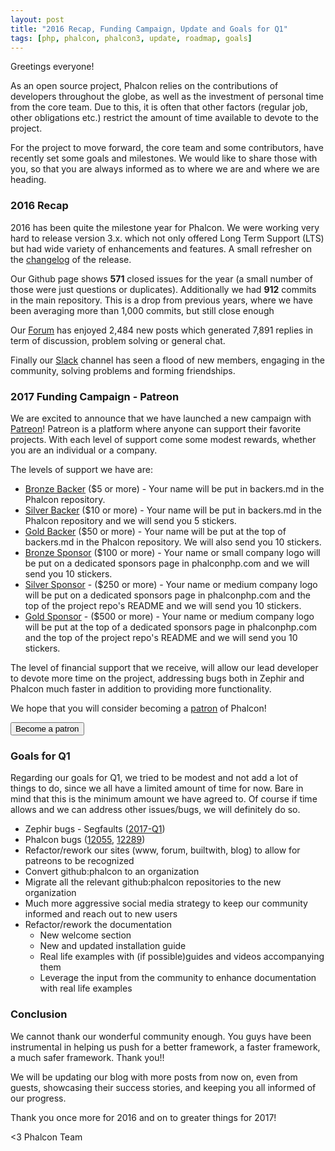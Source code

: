 ```yaml
---
layout: post
title: "2016 Recap, Funding Campaign, Update and Goals for Q1"
tags: [php, phalcon, phalcon3, update, roadmap, goals]
---
```


Greetings everyone!

As an open source project, Phalcon relies on the contributions of developers throughout the globe, as well as the investment of personal time from the core team. Due to this, it is often that other factors (regular job, other obligations etc.) restrict the amount of time available to devote to the project. 
 
For the project to move forward, the core team and some contributors, have recently set some goals and milestones. We would like to share those with you, so that you are always informed as to where we are and where we are heading.

<!--more-->
### 2016 Recap

2016 has been quite the milestone year for Phalcon. We were working very hard to release version 3.x. which not only offered Long Term Support (LTS) but had wide variety of enhancements and features. A small refresher on the [changelog](https://github.com/phalcon/cphalcon/releases/tag/v3.0.0) of the release.

Our Github page shows **571** closed issues for the year (a small number of those were just questions or duplicates). Additionally we had **912** commits in the main repository. This is a drop from previous years, where we have been averaging more than 1,000 commits, but still close enough
 
Our [Forum](https://forum.phalconphp.com) has enjoyed 2,484 new posts which generated 7,891 replies in term of discussion, problem solving or general chat. 

Finally our [Slack](https://phalconchats.slack.com/messages/general/) channel has seen a flood of new members, engaging in the community, solving problems and forming friendships.

### 2017 Funding Campaign - Patreon

We are excited to announce that we have launched a new campaign with [Patreon](https://www.patreon.com/phalcon)! Patreon is a platform where anyone can support their favorite projects. With each level of support come some modest rewards, whether you are an individual or a company.  

The levels of support we have are:

* [Bronze Backer](https://www.patreon.com/bePatron?u=4653615&rid=1221352) ($5 or more) - Your name will be put in backers.md in the Phalcon repository.
* [Silver Backer](https://www.patreon.com/bePatron?u=4653615&rid=1185010) ($10 or more) - Your name will be put in backers.md in the Phalcon repository and we will send you 5 stickers.
* [Gold Backer](https://www.patreon.com/bePatron?u=4653615&rid=1204241) ($50 or more) - Your name will be put at the top of backers.md in the Phalcon repository. We will also send you 10 stickers.
* [Bronze Sponsor](https://www.patreon.com/bePatron?u=4653615&rid=1204282) ($100 or more) - Your name or small company logo will be put on a dedicated sponsors page in phalconphp.com and we will send you 10 stickers. 
* [Silver Sponsor](https://www.patreon.com/bePatron?u=4653615&rid=1204296) - ($250 or more) - Your name or medium company logo will be put on a dedicated sponsors page in phalconphp.com and the top of the project repo's README and we will send you 10 stickers.
* [Gold Sponsor](https://www.patreon.com/bePatron?u=4653615&rid=1205385) - ($500 or more) - Your name or medium company logo will be put at the top of a dedicated sponsors page in phalconphp.com and the top of the project repo's README and we will send you 10 stickers.

The level of financial support that we receive, will allow our lead developer to devote more time on the project, addressing bugs both in Zephir and Phalcon much faster in addition to providing more functionality.

We hope that you will consider becoming a [patron](https://www.patreon.com/bePatron?u=4653615) of Phalcon!

<a href="https://phalcon.link/fund">
    <button class="btn button-small btn-danger">
        Become a patron
    </button>
</a>

### Goals for Q1

Regarding our goals for Q1, we tried to be modest and not add a lot of things to do, since we all have a limited amount of time for now. Bare in mind that this is the minimum amount we have agreed to. Of course if time allows and we can address other issues/bugs, we will definitely do so. 

* Zephir bugs - Segfaults ([2017-Q1](https://github.com/phalcon/zephir/milestone/1))
* Phalcon bugs ([12055](https://github.com/phalcon/cphalcon/issues/12055), [12289](https://github.com/phalcon/cphalcon/issues/12289))
* Refactor/rework our sites (www, forum, builtwith, blog) to allow for patreons to be recognized
* Convert github:phalcon to an organization
* Migrate all the relevant github:phalcon repositories to the new organization
* Much more aggressive social media strategy to keep our community informed and reach out to new users
* Refactor/rework the documentation
    * New welcome section
    * New and updated installation guide
    * Real life examples with (if possible)guides and videos accompanying them
    * Leverage the input from the community to enhance documentation with real life examples
				
### Conclusion

We cannot thank our wonderful community enough. You guys have been instrumental in helping us push for a better framework, a faster framework, a much safer framework. Thank you!!

We will be updating our blog with more posts from now on, even from guests, showcasing their success stories, and keeping you all informed of our progress.

Thank you once more for 2016 and on to greater things for 2017!


<3 Phalcon Team
